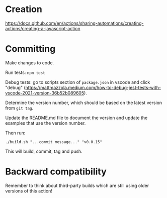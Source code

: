 # Creation

https://docs.github.com/en/actions/sharing-automations/creating-actions/creating-a-javascript-action

# Committing

Make changes to code. 

Run tests: `npm test`

Debug tests: go to scripts section of `package.json` in vscode and click "debug" (https://mattmazzola.medium.com/how-to-debug-jest-tests-with-vscode-2021-version-36b52b089605).

Determine the version number, which should be based on the latest version from `git tag`.

Update the README.md file to document the version and update the examples that use the version number.

Then run:

    ./build.sh "...commit message..." "v0.0.15"

This will build, commit, tag and push.

# Backward compatibility

Remember to think about third-party builds which are still using older versions of this action!

